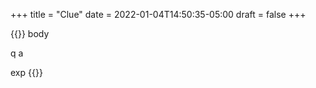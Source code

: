 +++
title = "Clue"
date = 2022-01-04T14:50:35-05:00
draft = false
+++

{{<quiz id="clue">}}
body

q
a



exp
{{</quiz>}}
